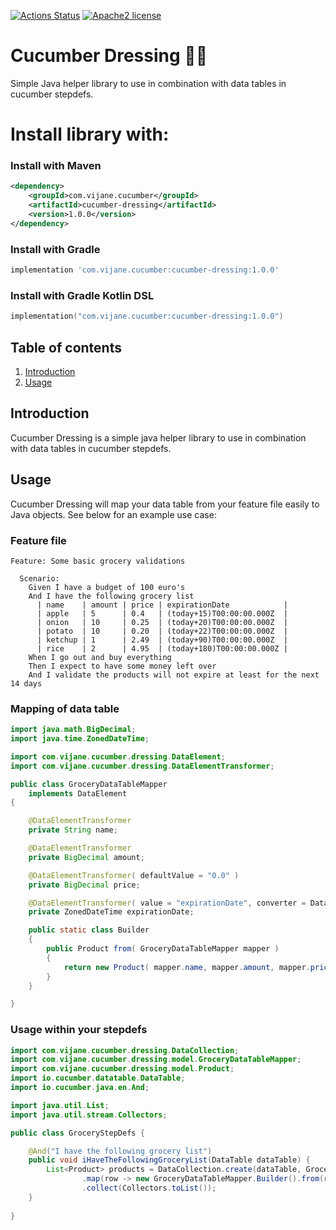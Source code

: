 [![Actions Status](https://github.com/Jeaninev/cucumber-dressing/workflows/Build/badge.svg)](https://github.com/Jeaninev/cucumber-dressing/actions)
[![Apache2 license](https://img.shields.io/badge/license-Aache2.0-blue.svg)](https://github.com/Jeaninev/cucumber-dressing/blob/main/LICENSE)

# Cucumber Dressing 🥒✨

Simple Java helper library to use in combination with data tables in cucumber stepdefs.

# Install library with:
### Install with Maven
```xml
<dependency>
    <groupId>com.vijane.cucumber</groupId>
    <artifactId>cucumber-dressing</artifactId>
    <version>1.0.0</version>
</dependency>
```
### Install with Gradle
```groovy
implementation 'com.vijane.cucumber:cucumber-dressing:1.0.0'
```
### Install with Gradle Kotlin DSL
```kotlin
implementation("com.vijane.cucumber:cucumber-dressing:1.0.0")
```

## Table of contents
1. [Introduction](#introduction)
2. [Usage](#usage)

## Introduction

Cucumber Dressing is a simple java helper library to use in combination with data tables in cucumber stepdefs.

## Usage
Cucumber Dressing will map your data table from your feature file easily to Java objects. See below for an example use case:

### Feature file
```gherkin
Feature: Some basic grocery validations

  Scenario:
    Given I have a budget of 100 euro's
    And I have the following grocery list
      | name    | amount | price | expirationDate            |
      | apple   | 5      | 0.4   | (today+15)T00:00:00.000Z  |
      | onion   | 10     | 0.25  | (today+20)T00:00:00.000Z  |
      | potato  | 10     | 0.20  | (today+22)T00:00:00.000Z  |
      | ketchup | 1      | 2.49  | (today+90)T00:00:00.000Z  |
      | rice    | 2      | 4.95  | (today+180)T00:00:00.000Z |
    When I go out and buy everything
    Then I expect to have some money left over
    And I validate the products will not expire at least for the next 14 days
```

### Mapping of data table
```java
import java.math.BigDecimal;
import java.time.ZonedDateTime;

import com.vijane.cucumber.dressing.DataElement;
import com.vijane.cucumber.dressing.DataElementTransformer;

public class GroceryDataTableMapper
    implements DataElement
{

    @DataElementTransformer
    private String name;

    @DataElementTransformer
    private BigDecimal amount;

    @DataElementTransformer( defaultValue = "0.0" )
    private BigDecimal price;

    @DataElementTransformer( value = "expirationDate", converter = DataElement.class, method = "getZonedDateTimeFromString(java.lang.String)", mandatory = false )
    private ZonedDateTime expirationDate;

    public static class Builder
    {
        public Product from( GroceryDataTableMapper mapper )
        {
            return new Product( mapper.name, mapper.amount, mapper.price, mapper.expirationDate );
        }
    }

}
```

### Usage within your stepdefs
```java
import com.vijane.cucumber.dressing.DataCollection;
import com.vijane.cucumber.dressing.model.GroceryDataTableMapper;
import com.vijane.cucumber.dressing.model.Product;
import io.cucumber.datatable.DataTable;
import io.cucumber.java.en.And;

import java.util.List;
import java.util.stream.Collectors;

public class GroceryStepDefs {

    @And("I have the following grocery list")
    public void iHaveTheFollowingGroceryList(DataTable dataTable) {
        List<Product> products = DataCollection.create(dataTable, GroceryDataTableMapper.class).stream()
                .map(row -> new GroceryDataTableMapper.Builder().from(row))
                .collect(Collectors.toList());
    }
    
}
```
